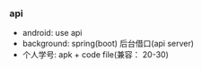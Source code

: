 ### api
- android: use api
- background: spring(boot) 后台借口(api server)
- 个人学号: apk + code file(兼容： 20-30)
